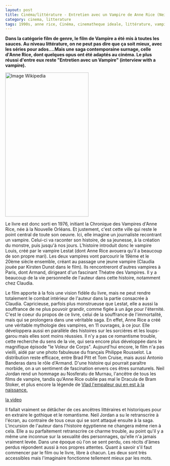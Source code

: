 ```yaml
---
layout: post
title: Cinéma/littérature - Entretien avec un Vampire de Anne Rice (Neil Jordan 1994)
category: cinema, litterature
tags: 1990s, anne rice, Cinéma, cinematheque ideale, littérature, vampire
---
```

**Dans la catégorie film de genre, le film de Vampire a été mis à toutes les sauces. Au niveau littérature, on ne peut pas dire que ça soit mieux, avec les séries pour ados....Mais une saga contemporaine surnage, celle d'Anne Rice, dont quelques opus ont été adaptés au cinéma. Le plus réussi d'entre eux reste "Entretien avec un Vampire" (interview with a vampire).**

<img class="" src="https://upload.wikimedia.org/wikipedia/commons/5/55/Anne_Rice.jpg" alt="Image Wikipedia" width="263" height="455" />

Le livre est donc sorti en 1976, initiant la Chronique des Vampires d'Anne Rice, née à la Nouvelle Orléans. Et justement, c'est cette ville qui reste le point central de toute son oeuvre. Ici, elle imagine un journaliste recontrant un vampire. Celui-ci va raconter son histoire, de sa jeunesse, à la création du monstre, puis jusqu'à nos jours. L'histoire introduit donc le vampire Louis, créé par le vampire Lestat (dont Anne Rice avouera qu'il a beaucoup de son propre mari). Les deux vampires vont parcourir le 19ème et le 20ème siècle ensemble, créant au passage une jeune vampire (Claudia jouée par Kirsten Dunst dans le film). Ils rencontreront d'autres vampires à Paris, dont Armand, dirigeant d'un fascinant Théatre des Vampires. Il y a beaucoup de la vie personnelle de l'auteur dans cette histoire, notamment chez Claudia.

Le film apporte à la fois une vision fidèle du livre, mais ne peut rendre totalement le combat intérieur de l'auteur dans la partie consacrée à Claudia. Capricieuse, parfois plus monstrueuse que Lestat, elle a aussi la souffrance de ne plus pouvoir grandir, comme figée à un âge pour l'éternité. C'est le coeur du propos de ce livre, celui de la souffrance de l'immortalité, mais qui se prolongera dans une véritable saga. En effet, Anne Rice a créé une véritable mythologie des vampires, en 11 ouvrages, à ce jour. Elle développera aussi en parallèle des histoires sur les sorcières et les loups-garou mais elles sont moins réussies. Il n'y a pas ce romantisme trouble, cette recherche du sens de la vie, qui sera encore plus développée dans le magnifique épisode "le Voleur de Corps". Aujourd'hui encore, le film n'a pas vieilli, aidé par une photo fabuleuse du français Philippe Rousselot. La distribution reste efficace, entre Brad Pitt et Tom Cruise, mais aussi Antonio Banderas dans le rôle d'Armand. D'une histoire qui pourrait paraître morbide, on a un sentiment de fascination envers ces êtres surnaturels. Neil Jordan rend un hommage au Nosferatu de Murnau, l'ancêtre de tous les films de vampire, tandis qu'Anne Rice oublie pas mal le Dracula de Bram Stoker, et plus encore la légende de <span style="text-decoration:underline;"><a href="https://fr.wikipedia.org/wiki/Vlad_III_l%27Empaleur">Vlad l'empaleur</a> qui en est à la naissance.

[la video](https://www.youtube.com/watch?v=i_kAN1VfpiY)

Il fallait vraiment se détâcher de ces ancêtres littéraires et historiques pour en extraire le gothique et le romantisme. Neil Jordan a su le retranscrire à l'écran, au contraire de tous ceux qui se sont attaqué ensuite à la saga. L'incursion de l'auteur dans l'histoire égyptienne ne changera même rien à cela. Elle a su parfaitement retranscrire ce charme trouble, au point qu'il y a même une inconnue sur la sexualité des personnages, qu'elle n'a jamais vraiment levée. Dans une époque où l'on se sent perdu, ces récits d'âmes perdus répondent aussi à nos propres attentes. Quant à savoir s'il faut commencer par le film ou le livre, libre à chacun. Les deux sont très accessibles mais l'imaginaire fonctionne tellement mieux par les mots.
